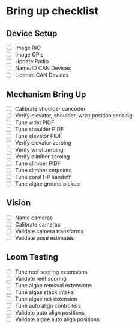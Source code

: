 # Bring up checklist

## Device Setup

- [ ] Image RIO
- [ ] Image OPis
- [ ] Update Radio
- [ ] Name/ID CAN Devices
- [ ] License CAN Devices

## Mechanism Bring Up

- [ ] Calibrate shoulder cancoder
- [ ] Verify elevator, shoulder, wrist position sensing
- [ ] Tune wrist PIDF
- [ ] Tune shoulder PIDF
- [ ] Tune elevator PIDF
- [ ] Verify elevator zeroing
- [ ] Verify wrist zeroing
- [ ] Verify climber zeroing
- [ ] Tune climber PIDF
- [ ] Tune climber setpoints
- [ ] Tune coral HP handoff
- [ ] Tune algae ground pickup

## Vision

- [ ] Name cameras
- [ ] Calibrate cameras
- [ ] Validate camera transforms
- [ ] Validate pose estimates

## Loom Testing

- [ ] Tune reef scoring extensions
- [ ] Validate reef scoring
- [ ] Tune algae removal extensions
- [ ] Tune algae stack intake
- [ ] Tune algae net extension
- [ ] Tune auto align controllers
- [ ] Validate auto align positions
- [ ] Validate algae auto align positions
